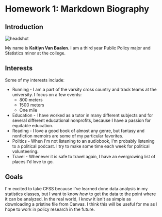 # Homework 1: Markdown Biography

## Introduction

![headshot](https://media-exp1.licdn.com/dms/image/C4E03AQE5isHwmTn2mw/profile-displayphoto-shrink_200_200/0?e=1605139200&v=beta&t=h21NrPkRVwGyF5AosXS3Fn6asKrGUhBjrKMWZEv0mr0)

My name is **Kaitlyn Van Baalen**. I am a third year Public Policy major and Statistics minor at the college.

## Interests

Some of my interests include:
* Running - I am a part of the varsity cross country and track teams at the university. I focus on a few events:
  * 800 meters
  * 1500 meters
  * One mile
* Education - I have worked as a tutor in many different subjects and for several different educational nonprofits, because I have a passion for equitable education.
* Reading - I love a good book of almost any genre, but fantasy and nonfiction memoirs are some of my particular favorites.
* Politics - When I'm not listening to an audiobook, I'm probably listening to a political podcast. I try to make some time each week for political volunteering.
* Travel - Whenever it is safe to travel again, I have an evergrowing list of places I'd love to go.

## Goals
I'm excited to take CFSS because I've learned done data analysis in my statistics classes, but I want to know *how* to get the data to the point where it can be analyzed. In the real world, I know it isn't as simple as downloading a pristine file from Canvas. I think this will be useful for me as I hope to work in policy research in the future.

